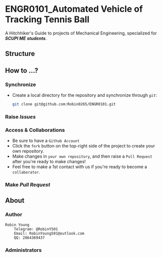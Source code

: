 # ENGR0101_Automated Vehicle of Tracking Tennis Ball

A Hitchhiker's Guide to projects of Mechanical Engineering, specialized for ***SCUPI ME students***.

## Structure

## How to ...?

### Synchronize

* Create a local directory for the repository and synchronize through *``git``*:

    ```bash
    git clone git@github.com:Robin0265/ENGR0101.git
    ```
### Raise ***Issues***

### Access & Collaborations

* Be sure to have a ``Github Account``
* Click the ``fork`` button on the top-right side of the project to create your own repository. 
* Make changes in ``your own repository``, and then raise a ``Pull Request`` after you're ready to make changes!
* Feel free to make a 1st contact with us if you're ready to become a ``collaborator``.

### Make ***Pull Request***

## About

### Author

```
Robin Young
    Telegram: @RobinY501
    Email: RobinYoung501@outlook.com
    QQ: 2864369437
```

### Administrators

```

```
